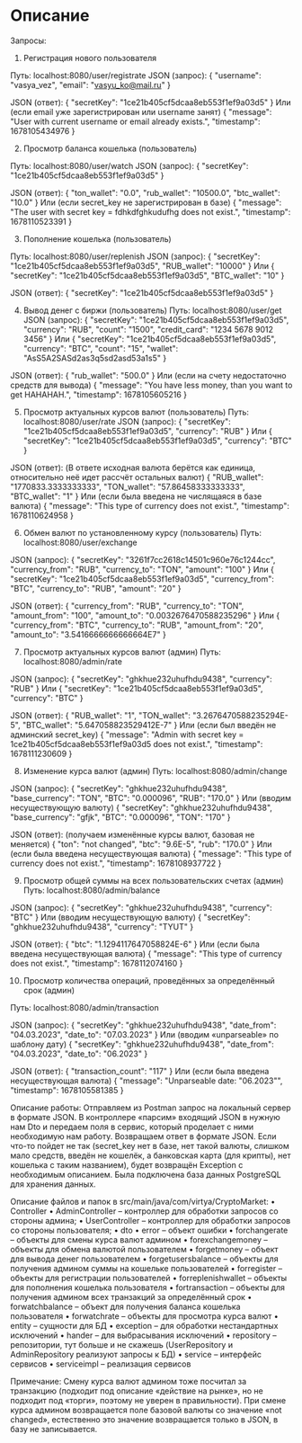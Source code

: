# Описание
Запросы: 
1)	Регистрация нового пользователя

Путь: localhost:8080/user/registrate
JSON (запрос): 
{
    "username": "vasya_vez",
    "email": "vasyu_ko@mail.ru"
}

JSON (ответ):
{
    "secretKey": "1ce21b405cf5dcaa8eb553f1ef9a03d5"
}
Или (если email уже зарегистрирован или username занят)
{
    "message": "User with current username or email already exists.",
    "timestamp": 1678105434976
}


2)	Просмотр баланса кошелька (пользователь)

Путь: localhost:8080/user/watch
JSON (запрос): 
{
    "secretKey": "1ce21b405cf5dcaa8eb553f1ef9a03d5"
}

JSON (ответ):
{
    "ton_wallet": "0.0",
    "rub_wallet": "10500.0",
    "btc_wallet": "10.0"
}
Или (если secret_key не зарегистрирован в базе)
{
    "message": "The user with secret key = fdhkdfghkudufhg does not exist.",
    "timestamp": 1678110523391
}


3)	Пополнение кошелька (пользователь)

Путь: localhost:8080/user/replenish
JSON (запрос): 
{
    "secretKey": "1ce21b405cf5dcaa8eb553f1ef9a03d5",
    "RUB_wallet": "10000"
}
Или
{
    "secretKey": "1ce21b405cf5dcaa8eb553f1ef9a03d5",
    "BTC_wallet": "10"
}

JSON (ответ):
{
    "secretKey": "1ce21b405cf5dcaa8eb553f1ef9a03d5"
}

4)	Вывод денег с биржи (пользователь)
Путь: localhost:8080/user/get
JSON (запрос): 
{
    "secretKey": "1ce21b405cf5dcaa8eb553f1ef9a03d5",
    "currency": "RUB",
    "count": "1500",
    "credit_card": "1234 5678 9012 3456"
}
Или
{
    "secretKey": "1ce21b405cf5dcaa8eb553f1ef9a03d5",
    "currency": "BTC",
    "count": "15",
    "wallet": "AsS5A2SASd2as3q5sd2asd53a1s5"
}

JSON (ответ):
{
    "rub_wallet": "500.0"
}
Или (если на счету недостаточно средств для вывода)
{
    "message": "You have less money, than you want to get HAHAHAH.",
    "timestamp": 1678105605216
}


5)	Просмотр актуальных курсов валют (пользователь)
Путь: localhost:8080/user/rate
JSON (запрос): 
{
    "secretKey": "1ce21b405cf5dcaa8eb553f1ef9a03d5",
    "currency": "RUB"
}
Или
{
    "secretKey": "1ce21b405cf5dcaa8eb553f1ef9a03d5",
    "currency": "BTC"
}

JSON (ответ):
(В ответе исходная валюта берётся как единица, относительно неё идет рассчёт остальных валют)
{
    "RUB_wallet": "1770833.3333333333",
    "TON_wallet": "57.86458333333333",
    "BTC_wallet": "1"
}
Или (если была введена не числящаяся в базе валюта)
{
    "message": "This type of currency does not exist.",
    "timestamp": 1678110624958
}


6)	Обмен валют по установленному курсу (пользователь)
Путь: localhost:8080/user/exchange

JSON (запрос): 
{
    "secretKey": "3261f7cc2618c14501c960e76c1244cc",
    "currency_from": "RUB",
    "currency_to": "TON",
    "amount": "100"
}
Или
{
    "secretKey": "1ce21b405cf5dcaa8eb553f1ef9a03d5",
    "currency_from": "BTC",
    "currency_to": "RUB",
    "amount": "20"
}

JSON (ответ):
{
    "currency_from": "RUB",
    "currency_to": "TON",
    "amount_from": "100",
    "amount_to": "0.0032676470588235296"
}
Или 
{
    "currency_from": "BTC",
    "currency_to": "RUB",
    "amount_from": "20",
    "amount_to": "3.5416666666666664E7"
}

7)	Просмотр актуальных курсов валют (админ)
Путь: localhost:8080/admin/rate

JSON (запрос): 
{
    "secretKey": "ghkhue232uhufhdu9438",
    "currency": "RUB"
}
Или
{
    "secretKey": "1ce21b405cf5dcaa8eb553f1ef9a03d5",
    "currency": "BTC"
}

JSON (ответ):
{
    "RUB_wallet": "1",
    "TON_wallet": "3.2676470588235294E-5",
    "BTC_wallet": "5.647058823529412E-7"
}
Или (если был введён не админский secret_key)
{
    "message": "Admin with secret key = 1ce21b405cf5dcaa8eb553f1ef9a03d5 does not exist.",
    "timestamp": 1678111230609
}

8)	Изменение курса валют (админ)
Путь: localhost:8080/admin/change

JSON (запрос): 
{
    "secretKey": "ghkhue232uhufhdu9438",
    "base_currency": "TON",
    "BTC": "0.000096",
    "RUB": "170.0"
}
Или (вводим несуществующую валюту)
{
    "secretKey": "ghkhue232uhufhdu9438",
    "base_currency": "gfjk",
    "BTC": "0.000096",
    "TON": "170"
}

JSON (ответ):
(получаем изменённые курсы валют, базовая не меняется)
{
    "ton": "not changed",
    "btc": "9.6E-5",
    "rub": "170.0"
}
Или (если была введена несуществующая валюта)
{
    "message": "This type of currency does not exist.",
    "timestamp": 1678108937722
}

9)	Просмотр общей суммы на всех пользовательских счетах (админ)
Путь: localhost:8080/admin/balance

JSON (запрос): 
{
    "secretKey": "ghkhue232uhufhdu9438",
    "currency": "BTC"
}
Или (вводим несуществующую валюту)
{
    "secretKey": "ghkhue232uhufhdu9438",
    "currency": "TYUT"
}

JSON (ответ):
{
    "btc": "1.1294117647058824E-6"
}
Или (если была введена несуществующая валюта)
{
    "message": "This type of currency does not exist.",
    "timestamp": 1678112074160
}

10)	Просмотр количества операций, проведённых за определённый срок (админ)

Путь: localhost:8080/admin/transaction

JSON (запрос): 
{
    "secretKey": "ghkhue232uhufhdu9438",
    "date_from": "04.03.2023",
    "date_to": "07.03.2023"
}
Или (вводим «unparseable» по шаблону дату)
{
    "secretKey": "ghkhue232uhufhdu9438",
    "date_from": "04.03.2023",
    "date_to": "06.2023"
}

JSON (ответ):
{
    "transaction_count": "117"
}
Или (если была введена несуществующая валюта)
{
    "message": "Unparseable date: \"06.2023\"",
    "timestamp": 1678105581385
}

Описание работы: 
Отправляем из Postman запрос на локальный сервер в формате JSON. В контроллере «парсим» входящий JSON в нужную нам Dto и передаем поля в сервис, который проделает
с ними необходимую нам работу. Возвращаем ответ в формате JSON. Если что-то пойдет не так (secret_key нет в базе, нет такой валюты, слишком мало средств,
введён не кошелёк, а банковская карта (для крипты), нет кошелька с таким названием), будет возвращён Exception с необходимым описанием. 
Была подключена база данных PostgreSQL для хранения данных.

Описание файлов и папок в src/main/java/com/virtya/CryptoMarket:
• Controller
  •	AdminController – контроллер для обработки запросов со стороны админа;
  •	UserController – контроллер для обработки запросов со стороны пользователя;
• dto
  •	error – объект ошибки
  •	forchangerate – объекты для смены курса валют админом
  •	forexchangemoney – объекты для обмена валютой пользователем
  •	forgetmoney – объект для вывода денег пользователем
  •	forgetusersbalance – объекты для получения админом суммы на кошельке пользователей
  •	forregister – объекты для регистрации пользователей
  •	forreplenishwallet – объекты для пополнения кошелька пользователя
  •	fortransaction – объекты для получения админом всех транзакций за определённый срок
  •	forwatchbalance – объект для получения баланса кошелька пользователя
  •	forwatchrate – объекты для просмотра курса валют
• entity – сущности для БД
• exception – для обработки нестандартных исключений
• hander – для выбрасывания исключений
• repository – репозитории, тут больше и не скажешь (UserRepository и AdminRepository реализуют запросы к БД)
• service – интерфейс сервисов
• serviceimpl – реализация сервисов

Примечание:
Смену курса валют админом тоже посчитал за транзакцию (подходит под описание «действие на рынке», но не подходит под «торги», поэтому не уверен в правильности).
При смене курса админом возвращается поле базовой валюты со значение «not changed», естественно это значение возвращается только в JSON, в базу не записывается.

